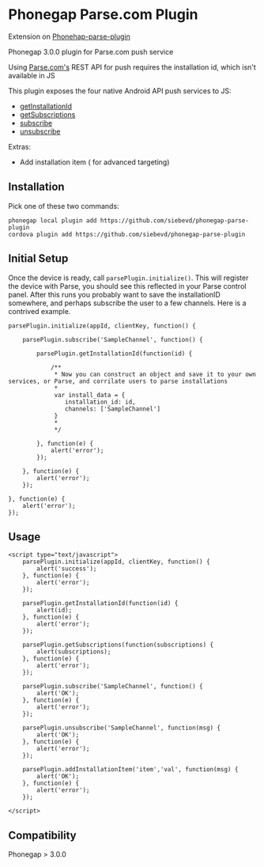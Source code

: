 Phonegap Parse.com Plugin
=========================
 
Extension on <a href="https://github.com/avivais/phonegap-parse-plugin"> Phonehap-parse-plugin </a>

Phonegap 3.0.0 plugin for Parse.com push service 

Using [Parse.com's](http://parse.com) REST API for push requires the installation id, which isn't available in JS

This plugin exposes the four native Android API push services to JS:
* <a href="https://www.parse.com/docs/android/api/com/parse/ParseInstallation.html#getInstallationId()">getInstallationId</a>
* <a href="https://www.parse.com/docs/android/api/com/parse/PushService.html#getSubscriptions(android.content.Context)">getSubscriptions</a>
* <a href="https://www.parse.com/docs/android/api/com/parse/PushService.html#subscribe(android.content.Context, java.lang.String, java.lang.Class, int)">subscribe</a>
* <a href="https://www.parse.com/docs/android/api/com/parse/PushService.html#unsubscribe(android.content.Context, java.lang.String)">unsubscribe</a>

Extras:
* Add installation item ( for advanced targeting)

Installation
------------

Pick one of these two commands:

```
phonegap local plugin add https://github.com/siebevd/phonegap-parse-plugin
cordova plugin add https://github.com/siebevd/phonegap-parse-plugin
```

Initial Setup
-------------

Once the device is ready, call ```parsePlugin.initialize()```. This will register the device with Parse, you should see this reflected in your Parse control panel. After this runs you probably want to save the installationID somewhere, and perhaps subscribe the user to a few channels. Here is a contrived example.

```
parsePlugin.initialize(appId, clientKey, function() {

	parsePlugin.subscribe('SampleChannel', function() {
		
		parsePlugin.getInstallationId(function(id) {
		
			/**
			 * Now you can construct an object and save it to your own services, or Parse, and corrilate users to parse installations
			 * 
			 var install_data = {
			  	installation_id: id,
			  	channels: ['SampleChannel']
			 }
			 *
			 */

		}, function(e) {
			alert('error');
		});

	}, function(e) {
		alert('error');
	});
	
}, function(e) {
	alert('error');
});

```


Usage
-----
```
<script type="text/javascript">
	parsePlugin.initialize(appId, clientKey, function() {
		alert('success');
	}, function(e) {
		alert('error');
	});
  
	parsePlugin.getInstallationId(function(id) {
		alert(id);
	}, function(e) {
		alert('error');
	});
	
	parsePlugin.getSubscriptions(function(subscriptions) {
		alert(subscriptions);
	}, function(e) {
		alert('error');
	});
	
	parsePlugin.subscribe('SampleChannel', function() {
		alert('OK');
	}, function(e) {
		alert('error');
	});
	
	parsePlugin.unsubscribe('SampleChannel', function(msg) {
		alert('OK');
	}, function(e) {
		alert('error');
	});	

	parsePlugin.addInstallationItem('item','val', function(msg) {
		alert('OK');
	}, function(e) {
		alert('error');
	});

</script>
```

Compatibility
-------------
Phonegap > 3.0.0
